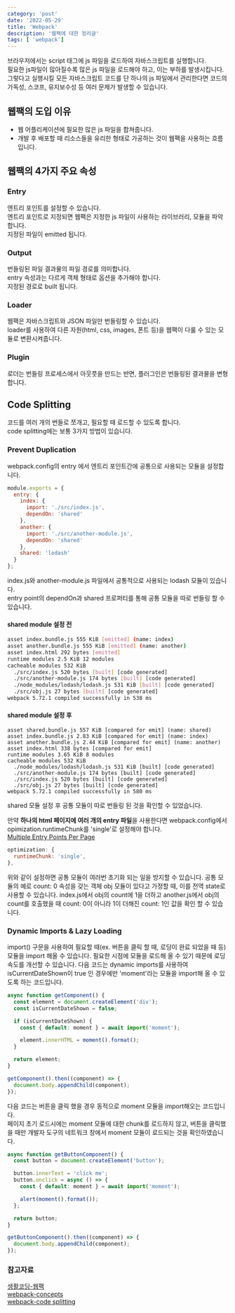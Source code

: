 ```yaml
---
category: 'post'
date: '2022-05-29'
title: 'Webpack'
description: '웹팩에 대한 정리글'
tags: [ 'webpack']
---
```


브라우저에서는 script 태그에 js 파일을 로드하여 자바스크립트를 실행합니다.<br>
필요한 js파일이 많아질수록 많은 js 파일을 로드해야 하고, 이는 부하를 발생시킵니다.<br>
그렇다고 실행시킬 모든 자바스크립트 코드를 단 하나의 js 파일에서 관리한다면 코드의 가독성, 스코프, 유지보수성 등 여러 문제가 발생할 수 있습니다.<br>

## 웹팩의 도입 이유

- 웹 어플리케이션에 필요한 많은 js 파일을 합쳐줍니다.
- 개발 후 배포할 때 리소스들을 유리한 형태로 가공하는 것이 웹팩을 사용하는 흐름입니다.

## 웹팩의 4가지 주요 속성

### Entry

엔트리 포인트를 설정할 수 있습니다.<br>
엔트리 포인트로 지정되면 웹팩은 지정한 js 파일이 사용하는 라이브러리, 모듈을 파악합니다.<br>
지정된 파일이 emitted 됩니다.<br>

### Output

번들링된 파일 결과물의 파일 경로를 의미합니다.<br>
entry 속성과는 다르게 객체 형태로 옵션을 추가해야 합니다.<br>
지정된 경로로 built 됩니다.<br>

### Loader

웹팩은 자바스크립트와 JSON 파일만 번들링할 수 있습니다.<br>
loader를 사용하여 다른 자원(html, css, images, 폰트 등)을 웹팩이 다룰 수 있는 모듈로 변환시켜줍니다.<br>

### Plugin

로더는 번들링 프로세스에서 아웃풋을 만드는 반면, 플러그인은 번들링된 결과물을 변형합니다.<br>

## Code Splitting

코드를 여러 개의 번들로 쪼개고, 필요할 때 로드할 수 있도록 합니다.<br>
code splitting에는 보통 3가지 방법이 있습니다.<br>

### Prevent Duplication

webpack.config의 entry 에서 엔트리 포인트간에 공통으로 사용되는 모듈을 설정합니다.<br>

```javascript
module.exports = {
  entry: {
    index: {
      import: './src/index.js',
      dependOn: 'shared'
    },
    another: {
      import: './src/another-module.js',
      dependOn: 'shared'
    },
    shared: 'lodash'
  }
};
```

index.js와 another-module.js 파일에서 공통적으로 사용되는 lodash 모듈이 있습니다.<br>
entry point의 dependOn과 shared 프로퍼티를 통해 공통 모듈을 따로 번들링 할 수 있습니다.<br>

#### shared module 설정 전

```bash
asset index.bundle.js 555 KiB [emitted] (name: index)
asset another.bundle.js 555 KiB [emitted] (name: another)
asset index.html 292 bytes [emitted]
runtime modules 2.5 KiB 12 modules
cacheable modules 532 KiB
  ./src/index.js 520 bytes [built] [code generated]
  ./src/another-module.js 174 bytes [built] [code generated]
  ./node_modules/lodash/lodash.js 531 KiB [built] [code generated]
  ./src/obj.js 27 bytes [built] [code generated]
webpack 5.72.1 compiled successfully in 538 ms
```

#### shared module 설정 후

```shell
asset shared.bundle.js 557 KiB [compared for emit] (name: shared)
asset index.bundle.js 2.83 KiB [compared for emit] (name: index)
asset another.bundle.js 2.44 KiB [compared for emit] (name: another)
asset index.html 338 bytes [compared for emit]
runtime modules 3.65 KiB 8 modules
cacheable modules 532 KiB
  ./node_modules/lodash/lodash.js 531 KiB [built] [code generated]
  ./src/another-module.js 174 bytes [built] [code generated]
  ./src/index.js 520 bytes [built] [code generated]
  ./src/obj.js 27 bytes [built] [code generated]
webpack 5.72.1 compiled successfully in 580 ms
```

shared 모듈 설정 후 공통 모듈이 따로 번들링 된 것을 확인할 수 있었습니다.<br>

만약 **하나의 html 페이지에 여러 개의 entry 파일**을 사용한다면 webpack.config에서 opimization.runtimeChunk를 'single'로 설정해야 합니다.<br>
[Multiple Entry Points Per Page](https://bundlers.tooling.report/code-splitting/multi-entry/)<br>

```javascript
optimization: {
  runtimeChunk: 'single',
},
```

위와 같이 설정하면 공통 모듈이 여러번 초기화 되는 일을 방지할 수 있습니다. 공통 모듈의 예로 count: 0 속성을 갖는 객체 obj 모듈이 있다고 가정할 때, 이를 전역 state로 사용할 수 있습니다. index.js에서 obj의 count에 1을 더하고 another.js에서 obj의 count를 호출했을 때 count: 0이 아니라 1이 더해진 count: 1인 값을 확인 할 수 있습니다.<br>

### Dynamic Imports & Lazy Loading

import() 구문을 사용하여 필요할 때(ex. 버튼을 클릭 할 때, 로딩이 완료 되었을 때 등) 모듈을 import 해올 수 있습니다. 필요한 시점에 모듈을 로드해 올 수 있기 때문에 로딩 속도를 개선할 수 있습니다. 다음 코드는 dynamic imports를 사용하여 isCurrentDateShown이 true 인 경우에만 'moment'라는 모듈을 import해 올 수 있도록 하는 코드입니다.<br>

```javascript
async function getComponent() {
  const element = document.createElement('div');
  const isCurrentDateShown = false;

  if (isCurrentDateShown) {
    const { default: moment } = await import('moment');

    element.innerHTML = moment().format();
  }

  return element;
}

getComponent().then((component) => {
  document.body.appendChild(component);
});
```

다음 코드는 버튼을 클릭 했을 경우 동적으로 moment 모듈을 import해오는 코드입니다.<br>
페이지 초기 로드시에는 moment 모듈에 대한 chunk를 로드하지 않고, 버튼을 클릭했을 때만 개발자 도구의 네트워크 창에서 moment 모듈이 로드되는 것을 확인하였습니다.<br>

```javascript
async function getButtonComponent() {
  const button = document.createElement('button');

  button.innerText = 'click me';
  button.onclick = async () => {
    const { default: moment } = await import('moment');

    alert(moment().format());
  };

  return button;
}

getButtonComponent().then((component) => {
  document.body.appendChild(component);
});
```

### 참고자료

[생활코딩-웹팩](https://opentutorials.org/module/4566)<br>
[webpack-concepts](https://webpack.js.org/concepts/)<br>
[webpack-code splitting](https://webpack.js.org/guides/code-splitting/)<br>
